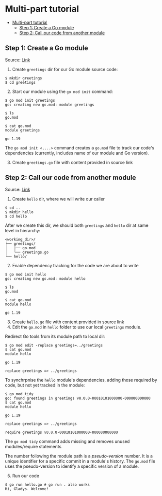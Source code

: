 # Multi-part tutorial
<!-- TOC -->
* [Multi-part tutorial](#multi-part-tutorial)
  * [Step 1: Create a Go module](#step-1--create-a-go-module)
  * [Step 2: Call our code from another module](#step-2--call-our-code-from-another-module)
<!-- TOC -->

## Step 1: Create a Go module
Source: [Link](https://go.dev/doc/tutorial/create-module)

1. Create `greetings` dir for our Go module source code:
```
$ mkdir greetings
$ cd greetings
```

2. Start our module using the `go mod init` command:
```
$ go mod init greetings
go: creating new go.mod: module greetings

$ ls
go.mod

$ cat go.mod
module greetings

go 1.19
```
The `go mod init <....>` command creates a `go.mod` file to track our code's dependencies (currently, includes name of our module and Go version). 

3. Create `greetings.go` file with content provided in source link

## Step 2: Call our code from another module
Source: [Link](https://go.dev/doc/tutorial/call-module-code)
1. Create `hello` dir, where we will write our caller
```
$ cd ..
$ mkdir hello
$ cd hello
```
After we create this dir, we should both `greetings` and `hello` dir at same level in hierarchy:
```
<working_dir>/
├── greetings/
│   ├── go.mod
│   └── greetings.go
└── hello/
```
2. Enable dependency tracking for the code we are about to write
```
$ go mod init hello
go: creating new go.mod: module hello

$ ls
go.mod

$ cat go.mod
module hello

go 1.19
```
3. Create `hello.go` file with content provided in source link
4. Edit the `go.mod` in `hello` folder to use our local `greetings` module.

Redirect Go tools from its module path to local dir:
```
$ go mod edit -replace greetings=../greetings
$ cat go.mod
module hello

go 1.19

replace greetings => ../greetings
```
To synchrpnise the `hello` module's dependencies, adding those required by code, but not yet tracked in the module:
```
$ go mod tidy
go: found greetings in greetings v0.0.0-00010101000000-000000000000
$ cat go.mod
module hello

go 1.19

replace greetings => ../greetings

require greetings v0.0.0-00010101000000-000000000000
```
The `go mod tidy` command adds missing and removes unused modules/require statements.

The number following the module path is a *pseudo-version* number. It is a unique identifier for a specific commit in a module's history. The `go.mod` file uses the pseudo-version to identify a specific version of a module.

5. Run our code
```
$ go run hello.go # go run . also works
Hi, Gladys. Welcome!
```